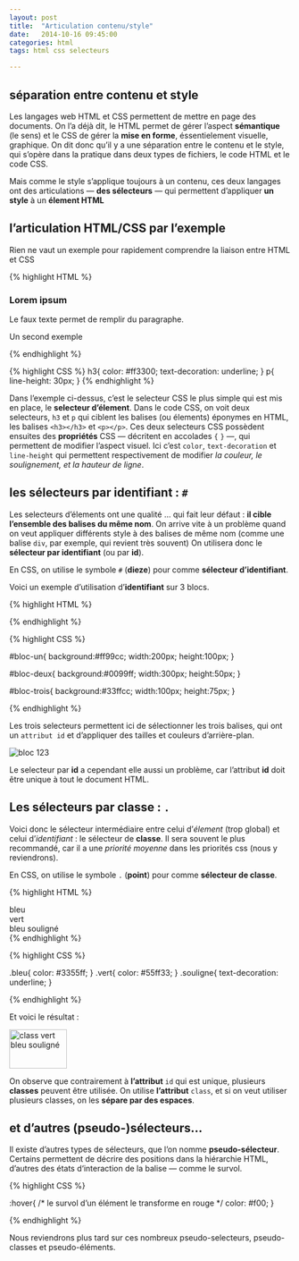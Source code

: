 ```yaml
---
layout: post
title:  "Articulation contenu/style"
date:   2014-10-16 09:45:00
categories: html
tags: html css selecteurs

---
```



## séparation entre contenu et style

Les langages web HTML et CSS permettent de mettre en page des documents. On l’a déjà dit, le HTML permet de gérer l’aspect **sémantique** (le sens) et le CSS de gérer la **mise en forme**, éssentielement visuelle, graphique. On dit donc qu’il y a une séparation entre le contenu et le style, qui s’opère dans la pratique dans deux types de fichiers, le code HTML et le code CSS. 

Mais comme le style s’applique toujours à un contenu, ces deux langages ont des articulations — **des sélecteurs** — qui permettent d’appliquer **un style** à un **élement HTML**


## l’articulation HTML/CSS par l’exemple

Rien ne vaut un exemple pour rapidement comprendre la liaison entre HTML et CSS

{% highlight HTML %}
<div>
	<h3>Lorem ipsum</h3>
	<p>Le faux texte permet de remplir du paragraphe.</p>
	<p>Un second exemple</p>
</div>
{% endhighlight %}

{% highlight CSS %}
h3{
	color: #ff3300;
	text-decoration: underline;
}
p{
	line-height: 30px;
}
{% endhighlight %}

Dans l’exemple ci-dessus, c’est le selecteur CSS le plus simple qui est mis en place, le **selecteur d’élement**.
Dans le code CSS, on voit deux selecteurs, `h3` et `p` qui ciblent les balises (ou élements) éponymes en HTML,
les balises `<h3></h3>` et `<p></p>`. Ces deux selecteurs CSS possèdent ensuites des **propriétés** CSS — décritent en accolades `{` `}` —,
qui permettent de modifier l’aspect visuel. Ici c’est `color`, `text-decoration` et `line-height` qui permettent respectivement de
modifier *la couleur, le soulignement, et la hauteur de ligne*.

## les sélecteurs par identifiant : `#`

Les selecteurs d’élements ont une qualité … qui fait leur défaut : **il cible l’ensemble des balises du même nom**.
On arrive vite à un problème quand on veut appliquer différents style à des balises de même nom (comme une balise `div`, par exemple, qui revient très souvent)
On utilisera donc le **sélecteur par identifiant** (ou par **id**).

En CSS, on utilise le symbole `#` (**dieze**) pour comme **sélecteur d’identifiant**.

Voici un exemple d’utilisation d’**identifiant** sur 3 blocs.

{% highlight HTML %}
<div id="bloc-un"></div>

<div id="bloc-deux"></div>

<div id="bloc-trois"></div>
{% endhighlight %}

{% highlight CSS %}

#bloc-un{
	background:#ff99cc;
	width:200px;
	height:100px;
}

#bloc-deux{
	background:#0099ff;
	width:300px;
	height:50px;
}

#bloc-trois{
	background:#33ffcc;
	width:100px;
	height:75px;
}

{% endhighlight %}

Les trois selecteurs permettent ici de sélectionner les trois balises, qui ont un `attribut id` et d’appliquer des tailles et couleurs d’arrière-plan.

![bloc 123](/3dvg-web/images/blocs-123.png)

Le selecteur par **id** a cependant elle aussi un problème, car l’attribut **id** doit être unique à tout le document HTML.

## Les sélecteurs par classe : `.`

Voici donc le sélecteur intermédiaire entre celui d’*élement* (trop global) et celui d’*identifiant* : le sélecteur de **classe**. Il sera souvent le plus recommandé, car il a une *priorité moyenne* dans les priorités css (nous y reviendrons).

En CSS, on utilise le symbole `.` (**point**) pour comme **sélecteur de classe**.

{% highlight HTML %}
<div class="bleu">bleu</div>

<div class="vert">vert</div>

<div class="bleu souligne">bleu souligné</div>
{% endhighlight %}

{% highlight CSS %}

.bleu{
	color: #3355ff;
}
.vert{
	color: #55ff33;
}
.souligne{
	text-decoration: underline;
}

{% endhighlight %}

Et voici le résultat :

<img alt="class vert bleu souligné" src="/3dvg-web/images/class-bleu-vert-souligne.png" width="103" height="70" />

On observe que contrairement à **l’attribut** `id` qui est unique, plusieurs **classes** peuvent être utilisée.
On utilise **l’attribut** `class`, et si on veut utiliser plusieurs classes, on les **sépare par des espaces**.

## et d’autres (**pseudo-**)sélecteurs…

Il existe d’autres types de sélecteurs, que l’on nomme **pseudo-sélecteur**.
Certains permettent de décrire des positions dans la hiérarchie HTML, d’autres des états d‘interaction de la balise — comme le survol.

{% highlight CSS %}

:hover{
	/* le survol d’un élément le transforme en rouge */
	color: #f00;
}

{% endhighlight %}

Nous reviendrons plus tard sur ces nombreux pseudo-selecteurs, pseudo-classes et pseudo-éléments.


[wikipedia]: http://fr.wikipedia.org/wiki/
[responsivegridsystem]: http://www.responsivegridsystem.com/
[Brackets]: http://brackets.io/
[joelapompe]: http://www.joelapompe.net/